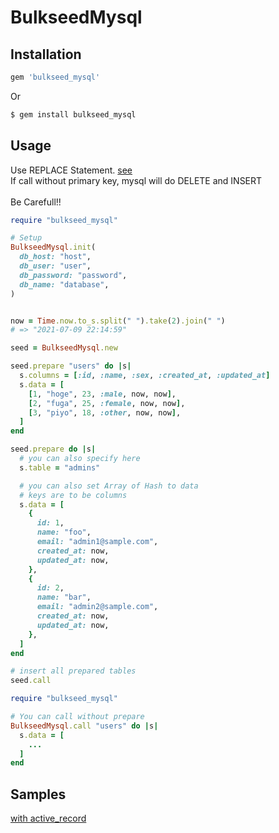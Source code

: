 # BulkseedMysql

## Installation

```ruby
gem 'bulkseed_mysql'
```

Or

```bash
$ gem install bulkseed_mysql
```

## Usage

Use REPLACE Statement. [see](https://dev.mysql.com/doc/refman/5.6/en/replace.html)<br>
If call without primary key, mysql will do DELETE and INSERT<br>
<br>
Be Carefull!!

```ruby
require "bulkseed_mysql"

# Setup
BulkseedMysql.init(
  db_host: "host",
  db_user: "user",
  db_password: "password",
  db_name: "database",
)
```

```ruby

now = Time.now.to_s.split(" ").take(2).join(" ")
# => "2021-07-09 22:14:59"

seed = BulkseedMysql.new

seed.prepare "users" do |s|
  s.columns = [:id, :name, :sex, :created_at, :updated_at]
  s.data = [
    [1, "hoge", 23, :male, now, now],
    [2, "fuga", 25, :female, now, now],
    [3, "piyo", 18, :other, now, now],
  ]
end

seed.prepare do |s|
  # you can also specify here
  s.table = "admins"

  # you can also set Array of Hash to data
  # keys are to be columns
  s.data = [
    {
      id: 1,
      name: "foo",
      email: "admin1@sample.com",
      created_at: now,
      updated_at: now,
    },
    {
      id: 2,
      name: "bar",
      email: "admin2@sample.com",
      created_at: now,
      updated_at: now,
    },
  ]
end

# insert all prepared tables
seed.call
```

```ruby
require "bulkseed_mysql"

# You can call without prepare
BulkseedMysql.call "users" do |s|
  s.data = [
    ...
  ]
end

```

## Samples

[with active_record](./sample/activerecord.rb)
